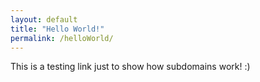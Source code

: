 ```yaml
---
layout: default
title: "Hello World!"
permalink: /helloWorld/
---
```


This is a testing link just to show how subdomains work! :)
